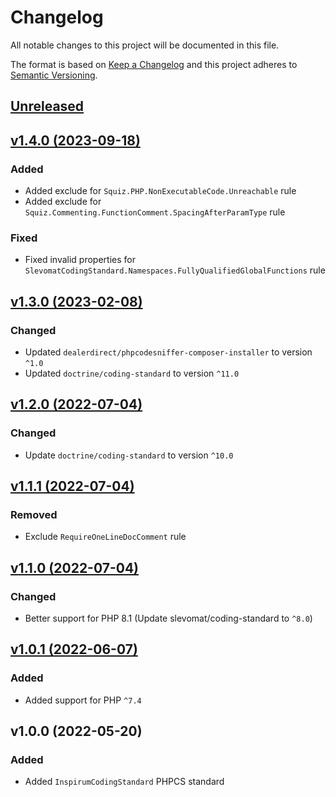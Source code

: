 # Changelog

All notable changes to this project will be documented in this file.

The format is based on [Keep a Changelog](http://keepachangelog.com/en/1.0.0/)
and this project adheres to [Semantic Versioning](http://semver.org/spec/v2.0.0.html).


## [Unreleased](https://github.com/inspirum/coding-standard-php/compare/v1.4.0...master)

## [v1.4.0 (2023-09-18)](https://github.com/inspirum/coding-standard-php/compare/v1.3.0...v1.4.0)
### Added
- Added exclude for `Squiz.PHP.NonExecutableCode.Unreachable` rule
- Added exclude for `Squiz.Commenting.FunctionComment.SpacingAfterParamType` rule
### Fixed
- Fixed invalid properties for `SlevomatCodingStandard.Namespaces.FullyQualifiedGlobalFunctions` rule


## [v1.3.0 (2023-02-08)](https://github.com/inspirum/coding-standard-php/compare/v1.2.0...v1.3.0)
### Changed
- Updated `dealerdirect/phpcodesniffer-composer-installer` to version `^1.0`
- Updated `doctrine/coding-standard` to version `^11.0`


## [v1.2.0 (2022-07-04)](https://github.com/inspirum/coding-standard-php/compare/v1.1.1...v1.2.0)
### Changed
- Update `doctrine/coding-standard` to version `^10.0`


## [v1.1.1 (2022-07-04)](https://github.com/inspirum/coding-standard-php/compare/v1.1.0...v1.1.1)
### Removed
- Exclude `RequireOneLineDocComment` rule


## [v1.1.0 (2022-07-04)](https://github.com/inspirum/coding-standard-php/compare/v1.0.1...v1.1.0)
### Changed
- Better support for PHP 8.1 (Update slevomat/coding-standard to `^8.0`)


## [v1.0.1 (2022-06-07)](https://github.com/inspirum/coding-standard-php/compare/v1.0.0...v1.0.1)
### Added
- Added support for PHP `^7.4`


## v1.0.0 (2022-05-20) 
### Added
- Added `InspirumCodingStandard` PHPCS standard
